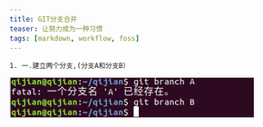 ```yaml
---
title: GIT分支合并
teaser: 让努力成为一种习惯
tags: [markdown, workflow, foss]
---
```

	1. 一.建立两个分支,(分支A和分支B）


![1](创建分支.png)
